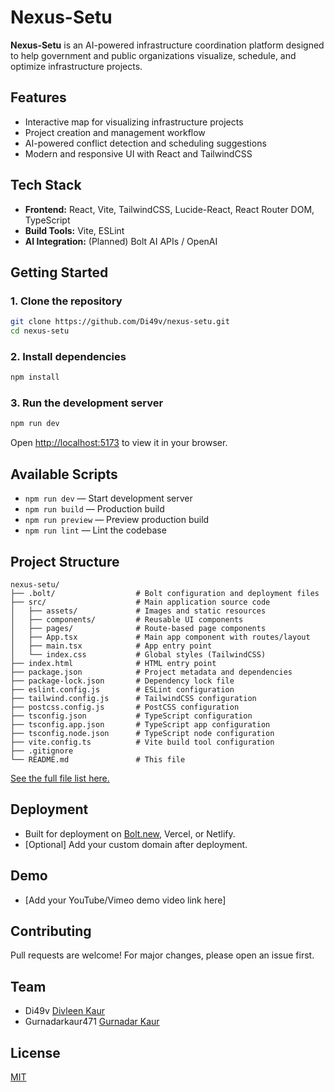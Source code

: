 # Nexus-Setu

**Nexus-Setu** is an AI-powered infrastructure coordination platform designed to help government and public organizations visualize, schedule, and optimize infrastructure projects.

## Features

- Interactive map for visualizing infrastructure projects
- Project creation and management workflow
- AI-powered conflict detection and scheduling suggestions
- Modern and responsive UI with React and TailwindCSS

## Tech Stack

- **Frontend:** React, Vite, TailwindCSS, Lucide-React, React Router DOM, TypeScript
- **Build Tools:** Vite, ESLint
- **AI Integration:** (Planned) Bolt AI APIs / OpenAI

## Getting Started

### 1. Clone the repository

```bash
git clone https://github.com/Di49v/nexus-setu.git
cd nexus-setu
```

### 2. Install dependencies

```bash
npm install
```

### 3. Run the development server

```bash
npm run dev
```

Open [http://localhost:5173](http://localhost:5173) to view it in your browser.

## Available Scripts

- `npm run dev` — Start development server
- `npm run build` — Production build
- `npm run preview` — Preview production build
- `npm run lint` — Lint the codebase

## Project Structure

```
nexus-setu/
├── .bolt/                  # Bolt configuration and deployment files
├── src/                    # Main application source code
│   ├── assets/             # Images and static resources
│   ├── components/         # Reusable UI components
│   ├── pages/              # Route-based page components
│   ├── App.tsx             # Main app component with routes/layout
│   ├── main.tsx            # App entry point
│   └── index.css           # Global styles (TailwindCSS)
├── index.html              # HTML entry point
├── package.json            # Project metadata and dependencies
├── package-lock.json       # Dependency lock file
├── eslint.config.js        # ESLint configuration
├── tailwind.config.js      # TailwindCSS configuration
├── postcss.config.js       # PostCSS configuration
├── tsconfig.json           # TypeScript configuration
├── tsconfig.app.json       # TypeScript app configuration
├── tsconfig.node.json      # TypeScript node configuration
├── vite.config.ts          # Vite build tool configuration
├── .gitignore
└── README.md               # This file
```

[See the full file list here.](https://github.com/Di49v/nexus-setu/tree/main/)

## Deployment

- Built for deployment on [Bolt.new](https://bolt.new/), Vercel, or Netlify.
- [Optional] Add your custom domain after deployment.

## Demo

- [Add your YouTube/Vimeo demo video link here]

## Contributing

Pull requests are welcome! For major changes, please open an issue first.

## Team

- Di49v [Divleen Kaur](https://github.com/Di49v/)
- Gurnadarkaur471 [Gurnadar Kaur](https://github.com/Gurnadarkaur471/)

## License

[MIT](LICENSE)
